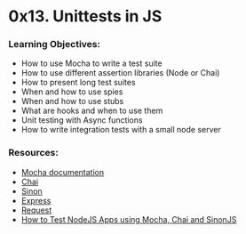 # 0x13. Unittests in JS

### Learning Objectives:
* How to use Mocha to write a test suite
* How to use different assertion libraries (Node or Chai)
* How to present long test suites
* When and how to use spies
* When and how to use stubs
* What are hooks and when to use them
* Unit testing with Async functions
* How to write integration tests with a small node server

### Resources:
* [Mocha documentation](https://mochajs.org/)
* [Chai](https://www.chaijs.com/api/)
* [Sinon](https://sinonjs.org/releases/v7.5.0/)
* [Express](https://expressjs.com/en/guide/routing.html)
* [Request](https://www.npmjs.com/package/request)
* [How to Test NodeJS Apps using Mocha, Chai and SinonJS](https://scotch.io/tutorials/how-to-test-nodejs-apps-using-mocha-chai-and-sinonjs)
